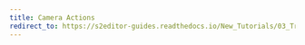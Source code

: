 ```yaml
---
title: Camera Actions
redirect_to: https://s2editor-guides.readthedocs.io/New_Tutorials/03_Trigger_Editor/046_Camera_Actions
---
```

